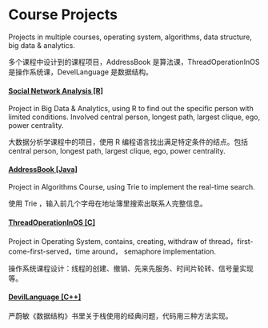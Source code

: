 # Course Projects
Projects in multiple courses, operating system, algorithms, data structure, big data & analytics.

多个课程中设计到的课程项目，AddressBook 是算法课，ThreadOperationInOS 是操作系统课，DevelLanguage 是数据结构。

#### [Social Network Analysis [R]](https://github.com/wliday/course-projects/tree/master/SocialNetworkAnalysis)
Project in Big Data & Analytics, using R to find out the specific person with limited conditions. Involved central person, longest path, largest clique, ego, power centrality.

大数据分析学课程中的项目，使用 R 编程语言找出满足特定条件的结点。包括 central person, longest path, largest clique, ego, power centrality.

#### [AddressBook [Java]](https://github.com/wliday/course-projects/tree/master/AddressBook)
Project in Algorithms Course, using Trie to implement the real-time search.

使用 Trie ，输入前几个字母在地址簿里搜索出联系人完整信息。

#### [ThreadOperationInOS [C]](https://github.com/wliday/course-projects/tree/master/ThreadOperateInOS)

Project in Operating System, contains, creating, withdraw  of thread，first-come-first-served，time around， semaphore implementation.

操作系统课程设计：线程的创建、撤销、先来先服务、时间片轮转、信号量实现等。

#### [DevilLanguage [C++]](https://github.com/wliday/course-projects/tree/master/DevilLanguage)
严蔚敏《数据结构》书里关于栈使用的经典问题，代码用三种方法实现。
